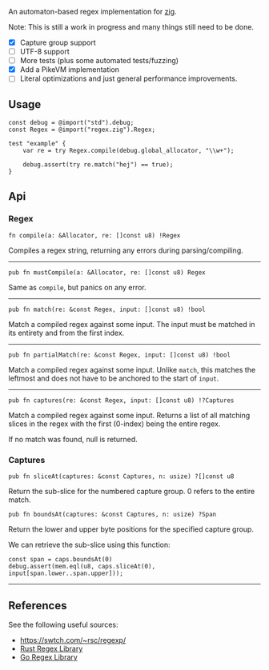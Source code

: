 An automaton-based regex implementation for [zig](http://ziglang.org/).

Note: This is still a work in progress and many things still need to be done.

 - [x] Capture group support
 - [ ] UTF-8 support
 - [ ] More tests (plus some automated tests/fuzzing)
 - [x] Add a PikeVM implementation
 - [ ] Literal optimizations and just general performance improvements.

## Usage

```
const debug = @import("std").debug;
const Regex = @import("regex.zig").Regex;

test "example" {
    var re = try Regex.compile(debug.global_allocator, "\\w+");

    debug.assert(try re.match("hej") == true);
}
```

## Api

### Regex

```
fn compile(a: &Allocator, re: []const u8) !Regex
```

Compiles a regex string, returning any errors during parsing/compiling.

---

```
pub fn mustCompile(a: &Allocator, re: []const u8) Regex
```

Same as `compile`, but panics on any error.

---

```
pub fn match(re: &const Regex, input: []const u8) !bool
```

Match a compiled regex against some input. The input must be matched in its
entirety and from the first index.

---

```
pub fn partialMatch(re: &const Regex, input: []const u8) !bool
```

Match a compiled regex against some input. Unlike `match`, this matches the
leftmost and does not have to be anchored to the start of `input`.

---

```
pub fn captures(re: &const Regex, input: []const u8) !?Captures
```

Match a compiled regex against some input. Returns a list of all matching
slices in the regex with the first (0-index) being the entire regex.

If no match was found, null is returned.

### Captures

```
pub fn sliceAt(captures: &const Captures, n: usize) ?[]const u8
```

Return the sub-slice for the numbered capture group. 0 refers to the entire
match.

```
pub fn boundsAt(captures: &const Captures, n: usize) ?Span
```

Return the lower and upper byte positions for the specified capture group.

We can retrieve the sub-slice using this function:

```
const span = caps.boundsAt(0)
debug.assert(mem.eql(u8, caps.sliceAt(0), input[span.lower..span.upper]));
```

---

## References

See the following useful sources:
 - https://swtch.com/~rsc/regexp/
 - [Rust Regex Library](https://github.com/rust-lang/regex)
 - [Go Regex Library](https://github.com/golang/go/tree/master/src/regexp)

